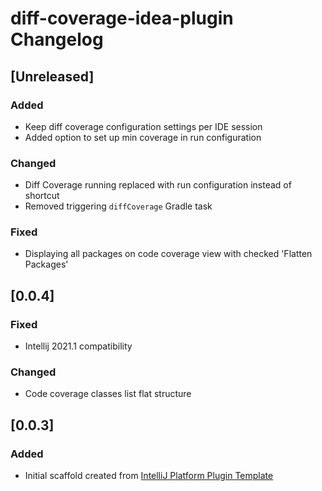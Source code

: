 <!-- Keep a Changelog guide -> https://keepachangelog.com -->

# diff-coverage-idea-plugin Changelog

## [Unreleased]
### Added
- Keep diff coverage configuration settings per IDE session
- Added option to set up min coverage in run configuration
### Changed
- Diff Coverage running replaced with run configuration instead of shortcut
- Removed triggering `diffCoverage` Gradle task
### Fixed
- Displaying all packages on code coverage view with checked 'Flatten Packages'

## [0.0.4]
### Fixed
- Intellij 2021.1 compatibility
### Changed
- Code coverage classes list flat structure

## [0.0.3]
### Added
- Initial scaffold created from [IntelliJ Platform Plugin Template](https://github.com/JetBrains/intellij-platform-plugin-template)
